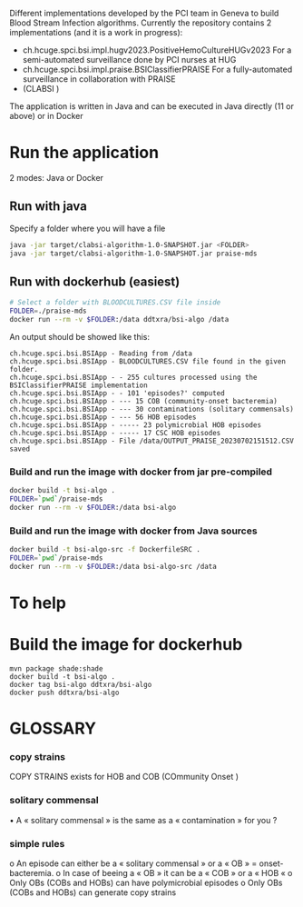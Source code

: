 Different implementations developed by the PCI team in Geneva to build Blood Stream Infection algorithms.
Currently the repository contains 2 implementations (and it is a work in progress):

* ch.hcuge.spci.bsi.impl.hugv2023.PositiveHemoCultureHUGv2023 For a semi-automated surveillance done by PCI nurses at HUG
* ch.hcuge.spci.bsi.impl.praise.BSIClassifierPRAISE For a fully-automated surveillance in collaboration with PRAISE
* (CLABSI )

The application is written in Java and can be executed in Java directly (11 or above) or in Docker
# Run the application
2 modes: Java or Docker

## Run with java
Specify a folder where you will have a file 
```bash
java -jar target/clabsi-algorithm-1.0-SNAPSHOT.jar <FOLDER>
java -jar target/clabsi-algorithm-1.0-SNAPSHOT.jar praise-mds
```

## Run with dockerhub (easiest)

```bash
# Select a folder with BLOODCULTURES.CSV file inside
FOLDER=./praise-mds 
docker run --rm -v $FOLDER:/data ddtxra/bsi-algo /data
```
An output should be showed like this:
```
ch.hcuge.spci.bsi.BSIApp - Reading from /data
ch.hcuge.spci.bsi.BSIApp - BLOODCULTURES.CSV file found in the given folder.
ch.hcuge.spci.bsi.BSIApp - - 255 cultures processed using the BSIClassifierPRAISE implementation
ch.hcuge.spci.bsi.BSIApp - - 101 'episodes?' computed 
ch.hcuge.spci.bsi.BSIApp - --- 15 COB (community-onset bacteremia)
ch.hcuge.spci.bsi.BSIApp - --- 30 contaminations (solitary commensals)
ch.hcuge.spci.bsi.BSIApp - --- 56 HOB episodes
ch.hcuge.spci.bsi.BSIApp - ----- 23 polymicrobial HOB episodes
ch.hcuge.spci.bsi.BSIApp - ----- 17 CSC HOB episodes
ch.hcuge.spci.bsi.BSIApp - File /data/OUTPUT_PRAISE_20230702151512.CSV saved
```

### Build and run the image with docker from jar pre-compiled
```bash
docker build -t bsi-algo .
FOLDER=`pwd`/praise-mds
docker run --rm -v $FOLDER:/data bsi-algo
```

### Build and run the image with docker from Java sources
```bash
docker build -t bsi-algo-src -f DockerfileSRC .
FOLDER=`pwd`/praise-mds
docker run --rm -v $FOLDER:/data bsi-algo-src /data
```


# To help
# Build the image for dockerhub
```
mvn package shade:shade
docker build -t bsi-algo .
docker tag bsi-algo ddtxra/bsi-algo  
docker push ddtxra/bsi-algo
```

# GLOSSARY 

### copy strains

COPY STRAINS exists for HOB and COB (COmmunity Onset )

### solitary commensal

•	A « solitary commensal » is the same as a « contamination » for you ?


### simple rules

o	An episode can either be a « solitary commensal » or a « OB » = onset-bacteremia.
o	In case of beeing a « OB » it can be a « COB » or a « HOB «
o	Only OBs (COBs and HOBs) can have polymicrobial episodes
o	Only OBs (COBs and HOBs) can generate  copy strains
